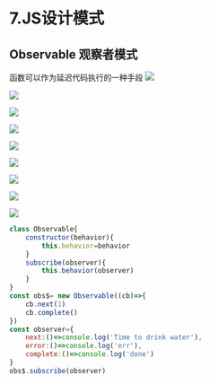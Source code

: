 # 7.JS设计模式






## Observable 观察者模式
函数可以作为延迟代码执行的一种手段
![](https://gitee.com/hello_hww/img/raw/master/img1/20200807122140.png)

![](https://gitee.com/hello_hww/img/raw/master/img1/20200807122611.png)

![](https://gitee.com/hello_hww/img/raw/master/img1/20200807122743.png)

![](https://gitee.com/hello_hww/img/raw/master/img1/20200807123048.png)

![](https://gitee.com/hello_hww/img/raw/master/img1/20200807123324.png)

![](https://gitee.com/hello_hww/img/raw/master/img1/20200807123614.png)

![](https://gitee.com/hello_hww/img/raw/master/img1/20200807124005.png)

![](https://gitee.com/hello_hww/img/raw/master/img1/20200807125808.png)

![](https://gitee.com/hello_hww/img/raw/master/img1/20200807130027.png)

```js
class Observable{
    constructor(behavior){
        this.behavior=behavior
    }
    subscribe(observer){
        this.behavior(observer)
    }
}
const obs$= new Observable((cb)=>{
    cb.next(1)
    cb.complete()
})
const observer={
    next:()=>console.log('Time to drink water'),
    error:()=>console.log('err'),
    complete:()=>console.log('done')
}
obs$.subscribe(observer)
```
